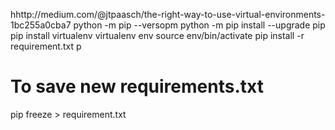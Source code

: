 hhttp://medium.com/@jtpaasch/the-right-way-to-use-virtual-environments-1bc255a0cba7
python -m pip --versopm
python -m pip install --upgrade pip
pip install virtualenv
virtualenv env
source env/bin/activate
pip install -r requirement.txt
p
# To save new requirements.txt
pip freeze > requirement.txt
